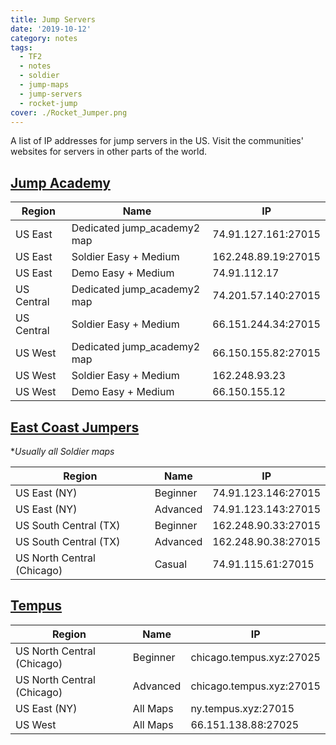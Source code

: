 ```yaml
---
title: Jump Servers
date: '2019-10-12'
category: notes
tags:
  - TF2
  - notes
  - soldier
  - jump-maps
  - jump-servers
  - rocket-jump
cover: ./Rocket_Jumper.png
---
```


A list of IP addresses for jump servers in the US. Visit the communities' websites for servers in other parts of the world.

<!-- endexcerpt -->

## [Jump Academy](https://jumpacademy.tf/servers)

| Region     | Name                        | IP                  |
| ---------- | --------------------------- | ------------------- |
| US East    | Dedicated jump_academy2 map | 74.91.127.161:27015 |
| US East    | Soldier Easy + Medium       | 162.248.89.19:27015 |
| US East    | Demo Easy + Medium          | 74.91.112.17        |
| US Central | Dedicated jump_academy2 map | 74.201.57.140:27015 |
| US Central | Soldier Easy + Medium       | 66.151.244.34:27015 |
| US West    | Dedicated jump_academy2 map | 66.150.155.82:27015 |
| US West    | Soldier Easy + Medium       | 162.248.93.23       |
| US West    | Demo Easy + Medium          | 66.150.155.12       |

## [East Coast Jumpers](https://steamcommunity.com/groups/ECJump)

\*_Usually all Soldier maps_

| Region                     | Name     | IP                  |
| -------------------------- | -------- | ------------------- |
| US East (NY)               | Beginner | 74.91.123.146:27015 |
| US East (NY)               | Advanced | 74.91.123.143:27015 |
| US South Central (TX)      | Beginner | 162.248.90.33:27015 |
| US South Central (TX)      | Advanced | 162.248.90.38:27015 |
| US North Central (Chicago) | Casual   | 74.91.115.61:27015  |

## [Tempus](https://tempus.xyz/servers)

| Region                     | Name     | IP                       |
| -------------------------- | -------- | ------------------------ |
| US North Central (Chicago) | Beginner | chicago.tempus.xyz:27025 |
| US North Central (Chicago) | Advanced | chicago.tempus.xyz:27015 |
| US East (NY)               | All Maps | ny.tempus.xyz:27015      |
| US West                    | All Maps | 66.151.138.88:27025      |

